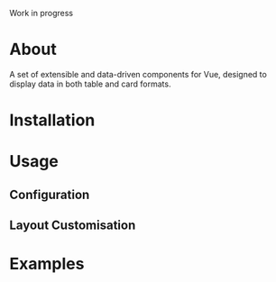 Work in progress

# About
A set of extensible and data-driven components for Vue, designed to display data in both table and card formats.

# Installation

# Usage

## Configuration

## Layout Customisation

# Examples
